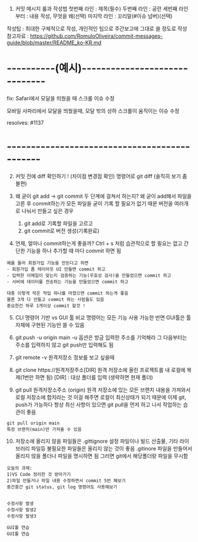 1. 커밋 메시지 룰과 작성법
  첫번째 라인 : 제목(필수)
  두번째 라인 : 공란
  세번째 라인부터 : 내용 작성, 무엇을 왜(선택)
  마지막 라인 : 꼬리말(#이슈 넘버)(선택)

  작성팁 : 최대한 구체적으로 작성, 개인적인 팁으로 주간보고에 그대로 쓸 정도로 작성
  참고자료 : https://github.com/RomuloOliveira/commit-messages-guide/blob/master/README_ko-KR.md

  # ----------(예시)------------------------------
  fix: Safari에서 모달을 띄웠을 때 스크롤 이슈 수정

  모바일 사파리에서 모달을 띄웠을때,
  모달 밖의 상하 스크롤이 움직이는 이슈 수정

  resolves: #1137
  # ---------------------------------------------

  2. 커밋 전에 diff 확인하기 ! (차이점 변경점 확인)
   명령어로 git diff  (솔직히 보기 좀 불편)

  3. 왜 굳이 git add -> git commit 두 단계에 걸쳐서 하는지? 왜 굳이 add해서 파일을 고른 후 commit하는가
      모든 파일을 굳이 기록 할 필요가 없기 때문
      버전을 여러개로 나눠서 만들고 싶은 경우
      1) git add로 기록할 파일을 고르고
      2) git commit로 버전 생성(기록완료)
  
  4. 언제, 얼마나 commit하는게 좋을까?
    Ctrl + s 처럼 습관적으로 할 필요는 없고
    간단한 기능을 하나 추가할 때 마다 commit 하면 됨

    예를 들어 회원가입 기능을 만든다고 하면
    - 회원가입 폼 레이아웃 UI 만들면 commit 하고
    - 입력한 이메일이 맞는지 검증하는 기능(우효성 검사)을 만들었으면 commit 하고
    - 서버에 데이터를 전송하는 기능을 만들었으면 commit 하고

    대충 이렇게 작은 작업 하나를 마쳤으면 commit 하는게 좋음
    물론 3개 다 만들고 commit 하는 사람들도 있음
    중요한건 하루 1개이상 commit 할것 !

  5. CLI 명령어 기반  vs GUI 툴 비교
    명령어는 모든 기능 사용 가능한 반면 GUI툴은 툴 자체에 구현된 기능만 쓸 수 있음

  6. git push -u origin main
    -u 옵션은 방금 입력한 주소를 기억해라
    그 다음부터는 주소를 입력하지 않고 git push만 입력해도 됨

  7. git remote -v
    원격저장소 정보를 보고 싶을때

  8. git clone https://원격저장주소[DIR]
    원격 저장소에 올린 프로젝트를 내 로컬에 복제(1번만 하면 됨)
    [DIR] : 대상 폴더를 입력 (생략하면 현재 폴더)
  9. git pull 원격저장소주소 (origin)
    원격 저장소에 있는 모든 브랜치 내용을 가져와서 로컬 저장소에 합치라는 것
    이걸 해주면 로컬이 최신상태가 되기 때문에 이제 git, push가 가능하다
    항상 최신 사항이 있으면 git pull을 먼저 하고 나서 작업하는 습관이 좋음

    git pull origin main
    특정 브랜치(main)만 가져올 수 있음

  10. 저장소에 올리지 않을 파일들은 .gittignore
    설정 파일이나 빌드 산출물, 기타 라이브러리 파일등
    불필요한 파일들은 올리지 않는 것이 좋음
    .gitinore 파일을 만들어서 올리지 않을 폴더나 파일을 명시하면 됨
    그러면 git에서 해당폴더랑 파일을 무시함

    오늘의 과제:
    1)VS Code 정리한 것 받아가기
    2)파일 만들거나 파일 내용 수정하면서 commit 5번 해보기
    중간중간 git status, git log 명령어도 사용해보기


    수정사항 발생
    수정사항 발생2
    수정사항 발생3

    GUI툴 연습
    GUI툴 연습